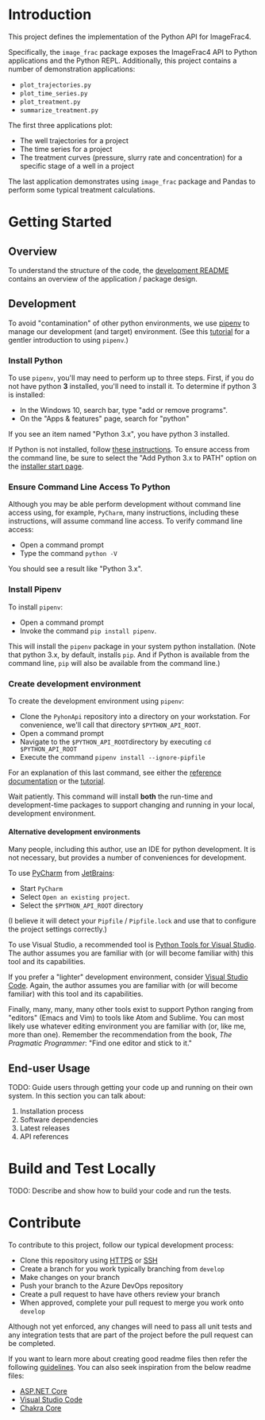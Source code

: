 # Introduction 

This project defines the implementation of the Python API for ImageFrac4.

Specifically, the `image_frac` package exposes the ImageFrac4 API to Python applications and the Python REPL.
Additionally, this project contains a number of demonstration applications:

- `plot_trajectories.py`
- `plot_time_series.py`
- `plot_treatment.py`
- `summarize_treatment.py`

The first three applications plot:

- The well trajectories for a project
- The time series for a project
- The treatment curves (pressure, slurry rate and concentration) for a specific stage of a well in a project

The last application demonstrates using `image_frac` package and Pandas to perform some typical treatment calculations.

# Getting Started

## Overview

To understand the structure of the code, the [development README](./docs_dev/README.md) contains an overview of 
the application / package design.

## Development

To avoid "contamination" of other python environments, we use [pipenv](https://pipenv.pypa.io/en/stable/) to manage our
development (and target) environment. (See this [tutorial](https://realpython.com/pipenv-guide/) for a gentler
introduction to using `pipenv`.)

### Install Python

To use `pipenv`, you'll may need to perform up to three steps. First, if you do not have python **3** installed, you'll need to
install it. To determine if python 3 is installed:

- In the Windows 10, search bar, type "add or remove programs".
- On the "Apps & features" page, search for "python"

If you see an item named "Python 3.x", you have python 3 installed.

If Python is not installed, follow [these instructions](https://docs.python.org/3/using/windows.html). To ensure access
from the command line, be sure to select the "Add Python 3.x to PATH" option on the [installer start
page](https://docs.python.org/3/_images/win_installer.png). 

### Ensure Command Line Access To Python

Although you may be able perform development without command line access using, for example, `PyCharm`, many
instructions, including these instructions, will assume command line access. To verify command line access:

- Open a command prompt
- Type the command `python -V`

You should see a result like "Python 3.x".

### Install Pipenv

To install `pipenv`:

- Open a command prompt
- Invoke the command `pip install pipenv`.

This will install the `pipenv` package in your system python installation. (Note that python 3.x, by default, installs
`pip`. And if Python is available from the command line, `pip` will also be available from the command line.)

### Create development environment

To create the development environment using `pipenv`:

- Clone the `PyhonApi` repository into a directory on your workstation. For convenience, we'll call that directory
  `$PYTHON_API_ROOT`.
- Open a command prompt
- Navigate to the `$PYTHON_API_ROOT`directory by executing `cd $PYTHON_API_ROOT`
- Execute the command `pipenv install --ignore-pipfile`

For an explanation of this last command, see either the [reference documentation](https://pipenv.pypa.io/en/stable/) or
the [tutorial](https://realpython.com/pipenv-guide/).

Wait patiently. This command will install **both** the run-time and development-time packages to support changing and
running in your local, development environment.

#### Alternative development environments

Many people, including this author, use an IDE for python development. It is not necessary, but provides a number of
conveniences for development.

To use [PyCharm](https://www.jetbrains.com/pycharm/) from [JetBrains](https://www.jetbrains.com/):

- Start `PyCharm`
- Select `Open an existing project`.
- Select the `$PYTHON_API_ROOT` directory

(I believe it will detect your `Pipfile` / `Pipfile.lock` and use that to configure the project settings correctly.)

To use Visual Studio, a recommended tool is [Python Tools for Visual
Studio](https://visualstudio.microsoft.com/vs/features/python/). The author assumes you are familiar with (or will
become familiar with) this tool and its capabilities.

If you prefer a "lighter" development environment, consider [Visual Studio
Code](https://code.visualstudio.com/docs/languages/python). Again, the author assumes you are familiar with (or will
become familiar) with this tool and its capabilities.

Finally, many, many, many other tools exist to support Python ranging from "editors" (Emacs and Vim) to tools like Atom
and Sublime. You can most likely use whatever editing environment you are familiar with (or, like me, more than one).
Remember the recommendation from the book, _The Pragmatic Programmer_: "Find one editor and stick to it."

## End-user Usage

TODO: Guide users through getting your code up and running on their own system. In this section you can talk about:
1.	Installation process
2.	Software dependencies
3.	Latest releases
4.	API references

# Build and Test Locally

TODO: Describe and show how to build your code and run the tests. 

# Contribute

To contribute to this project, follow our typical development process:

- Clone this repository using [HTTPS](https://reveal-energy.visualstudio.com/ImageFrac/_git/PythonApi) or
  [SSH](reveal-energy@vs-ssh.visualstudio.com:v3/reveal-energy/ImageFrac/PythonApi)
- Create a branch for you work typically branching from `develop`
- Make changes on your branch
- Push your branch to the Azure DevOps repository
- Create a pull request to have have others review your branch
- When approved, complete your pull request to merge you work onto `develop`

Although not yet enforced, any changes will need to pass all unit tests and any integration tests that are part of the
project before the pull request can be completed.

If you want to learn more about creating good readme files then refer the following
[guidelines](https://docs.microsoft.com/en-us/azure/devops/repos/git/create-a-readme?view=azure-devops). You can also
seek inspiration from the below readme files:
- [ASP.NET Core](https://github.com/aspnet/Home)
- [Visual Studio Code](https://github.com/Microsoft/vscode)
- [Chakra Core](https://github.com/Microsoft/ChakraCore)
